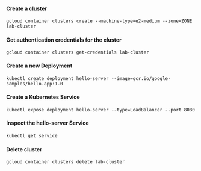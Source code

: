 #### Create a cluster

`gcloud container clusters create --machine-type=e2-medium --zone=ZONE lab-cluster`

#### Get authentication credentials for the cluster

`gcloud container clusters get-credentials lab-cluster`

#### Create a new Deployment

`kubectl create deployment hello-server --image=gcr.io/google-samples/hello-app:1.0`

#### Create a Kubernetes Service

`kubectl expose deployment hello-server --type=LoadBalancer --port 8080`

#### Inspect the hello-server Service

`kubectl get service`

#### Delete cluster

`gcloud container clusters delete lab-cluster`
